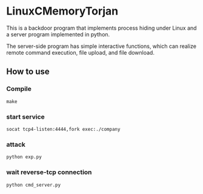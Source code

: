 # LinuxCMemoryTorjan

This is a backdoor program that implements process hiding under Linux and a server program implemented in python.

The server-side program has simple interactive functions, which can realize remote command execution, file upload, and file download.

## How to use
### Compile
```
make
```

### start service
```
socat tcp4-listen:4444,fork exec:./company
```

### attack
```
python exp.py
```

### wait reverse-tcp connection
```
python cmd_server.py
```
